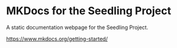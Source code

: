 # MKDocs for the Seedling Project
A static documentation webpage for the Seedling Project.

https://www.mkdocs.org/getting-started/
